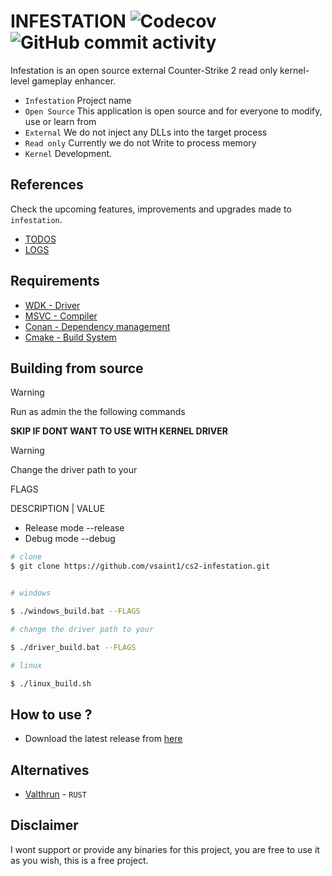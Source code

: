 # INFESTATION ![Codecov](https://img.shields.io/codecov/c/github/vsaint1/cs2-infestation) ![GitHub commit activity](https://img.shields.io/github/commit-activity/t/vsaint1/cs2-infestation)


Infestation is an open source external Counter-Strike 2 read only kernel-level gameplay enhancer.
- `Infestation` Project name
- `Open Source` This application is open source and for everyone to modify, use or learn from
- `External` We do not inject any DLLs into the target process
- `Read only` Currently we do not Write to process memory
- `Kernel` Development.
 
## References

Check the upcoming features, improvements and upgrades made to `infestation`.

- [TODOS](https://github.com/vsaint1/cs2-infestation/blob/master/TODO.md)
- [LOGS](https://github.com/vsaint1/cs2-infestation/blob/master/CHANGELOG.md)

## Requirements

- [WDK   - Driver](https://learn.microsoft.com/windows-hardware/drivers/download-the-wdk)
- [MSVC  - Compiler](https://visualstudio.microsoft.com/vs/features/cplusplus/)
- [Conan - Dependency management](https://conan.io/center)
- [Cmake - Build System](https://cmake.org/)

## Building from source

> [!WARNING]  
> Run as admin the the following commands

**SKIP IF DONT WANT TO USE WITH KERNEL DRIVER**
> [!WARNING]  
> Change the driver path to your 

FLAGS

DESCRIPTION | VALUE

- Release mode --release
- Debug mode --debug

```bash
# clone
$ git clone https://github.com/vsaint1/cs2-infestation.git


# windows 

$ ./windows_build.bat --FLAGS

# change the driver path to your

$ ./driver_build.bat --FLAGS

# linux

$ ./linux_build.sh

```

## How to use ?

- Download the latest release from [here](https://github.com/vsaint1/cs2-infestation)

## Alternatives

- [Valthrun](https://github.com/Valthrun/Valthrun) - `RUST`

## Disclaimer

I wont support or provide any binaries for this project, you are free to use it as you wish, this is a free project.
